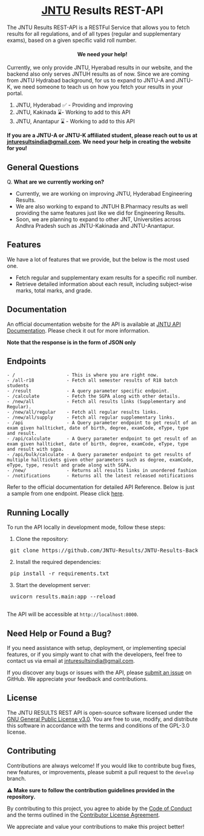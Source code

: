 <h1 align="center"><a href="http://results.jntuh.ac.in/" target="_blank">JNTU</a> Results REST-API</h1>

The JNTU Results REST-API is a RESTFul Service that allows you to fetch results
for all regulations, and of all types (regular and supplementary exams), based
on a given specific valid roll number.

<h4 align="center">We need your help!</h4>
Currently, we only provide JNTU, Hyerabad results in our website, and the
backend also only serves JNTUH results as of now. Since we are coming from JNTU
Hydrabad background, for us to expand to JNTU-A and JNTU-K, we need someone to
teach us on how you fetch your results in your portal.

1. JNTU, Hyderabad ✅ - Providing and improving
2. JNTU, Kakinada ⌛- Working to add to this API
3. JNTU, Anantapur ⌛ - Working to add to this API

**If you are a JNTU-A or JNTU-K affiliated student, please reach out to us at
jnturesultsindia@gmail.com. We need your help in creating the website for you!**

## General Questions

Q. **What are we currently working on?**

- Currently, we are working on improving JNTU, Hyderabad Engineering Results.
- We are also working to expand to JNTUH B.Pharmacy results as well providing
  the same features just like we did for Engineering Results.
- Soon, we are planning to expand to other JNT, Universities across Andhra
  Pradesh such as JNTU-Kakinada and JNTU-Anantapur.

## Features

We have a lot of features that we provide, but the below is the most used one.
- Fetch regular and supplementary exam results for a specific roll number.
- Retrieve detailed information about each result, including subject-wise marks,
  total marks, and grade.

## Documentation

An official documentation website for the API is available at [JNTU API
Documentation](https://hemanth-kotagiri.github.io/sgpa-rest-api-docs/). Please
check it out for more information.

**Note that the response is in the form of JSON only**

## Endpoints

```
- /                   - This is where you are right now.
- /all-r18            - Fetch all semester results of R18 batch students
- /result             - A query parameter specific endpoint.
- /calculate          - Fetch the SGPA along with other details.
- /new/all            - Fetch all results links (Supplementary and Regular).
- /new/all/regular    - Fetch all regular results links.
- /new/all/supply     - Fetch all regular supplementary links.
- /api                - A Query parameter endpoint to get result of an exam given hallticket, date of birth, degree, examCode, eType, type and result.
- /api/calculate      - A Query parameter endpoint to get result of an exam given hallticket, date of birth, degree, examCode, eType, type and result with sgpa.
- /api/bulk/calculate - A Query parameter endpoint to get results of multiple halltickets given other parameters such as degree, examCode, eType, type, result and grade along with SGPA.
- /new/               - Returns all results links in unordered fashion
- /notifications      - Returns all the latest released notifications
```

Refer to the official documentation for detailed API Reference. Below is
just a sample from one endpoint. Please click
[here](https://hemanth-kotagiri.github.io/sgpa-rest-api-docs/).

## Running Locally

To run the API locally in development mode, follow these steps:

1. Clone the repository:

<pre> git clone https://github.com/JNTU-Results/JNTU-Results-Backend </pre>

2. Install the required dependencies:

<pre> pip install -r requirements.txt </pre>

3. Start the development server:

<pre> uvicorn results.main:app --reload

</pre>

The API will be accessible at `http://localhost:8000`.

## Need Help or Found a Bug?

If you need assistance with setup, deployment, or implementing special features,
or if you simply want to chat with the developers, feel free to contact us via
email at [jnturesultsindia@gmail.com](mailto:jnturesultsindia@gmail.com).

If you discover any bugs or issues with the API, please [submit an
issue](https://github.com/JNTU-Results/JNTU-Results-Backend/issues) on GitHub.
We appreciate your feedback and contributions.

## License

The JNTU RESULTS REST API is open-source software licensed under the [GNU
General Public License v3.0](https://www.gnu.org/licenses/gpl-3.0.en.html). You
are free to use, modify, and distribute this software in accordance with the
terms and conditions of the GPL-3.0 license.

## Contributing

Contributions are always welcome! If you would like to contribute bug fixes, new
features, or improvements, please submit a pull request to the `develop` branch.

**⚠️ Make sure to follow the contribution guidelines provided in the repository.**

By contributing to this project, you agree to abide by the [Code of
Conduct](https://github.com/JNTU-Results/JNTU-Results-Backend/blob/main/CODE_OF_CONDUCT.md)
and the terms outlined in the [Contributor License
Agreement](https://github.com/JNTU-Results/JNTU-Results-Backend/blob/main/CONTRIBUTING.md).

We appreciate and value your contributions to make this project better!
